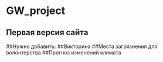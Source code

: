 # GW_project

## Первая версия сайта

##Нужно добавить:
##Викторина
##Места загрязнения для волонтерства
##Прогноз изменений климата
